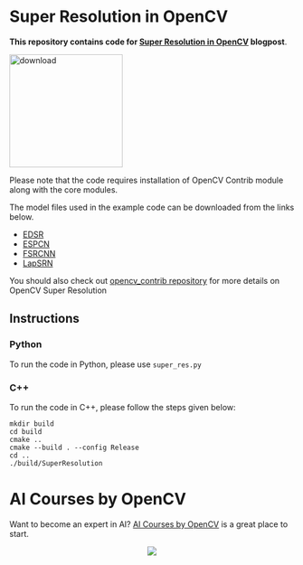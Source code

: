 # Super Resolution in OpenCV
**This repository contains code for [Super Resolution in OpenCV](https://learnopencv.com/super-resolution-in-opencv/) blogpost**.

[<img src="https://learnopencv.com/wp-content/uploads/2022/07/download-button-e1657285155454.png" alt="download" width="200">](https://www.dropbox.com/sh/na6ygbayem1iico/AAB3XpS9wfaJDMJIJMToqaKHa?dl=1)

Please note that the code requires installation of OpenCV Contrib module along with the core modules.

The model files used in the example code can be downloaded from the links below.

* [EDSR](https://github.com/Saafke/EDSR_Tensorflow/tree/master/models)
* [ESPCN](https://github.com/fannymonori/TF-ESPCN/tree/master/export)
* [FSRCNN](https://github.com/Saafke/FSRCNN_Tensorflow/tree/master/models)
* [LapSRN](https://github.com/fannymonori/TF-LapSRN/tree/master/export)

You should also check out [opencv_contrib repository](https://github.com/opencv/opencv_contrib/tree/master/modules/dnn_superres) for more details on OpenCV Super Resolution


## Instructions

### Python

To run the code in Python, please use `super_res.py`

### C++

To run the code in C++, please follow the steps given below:

```
mkdir build
cd build
cmake ..
cmake --build . --config Release
cd ..
./build/SuperResolution
```

# AI Courses by OpenCV

Want to become an expert in AI? [AI Courses by OpenCV](https://opencv.org/courses/) is a great place to start.

<a href="https://opencv.org/courses/">
<p align="center">
<img src="https://www.learnopencv.com/wp-content/uploads/2020/04/AI-Courses-By-OpenCV-Github.png">
</p>
</a>
